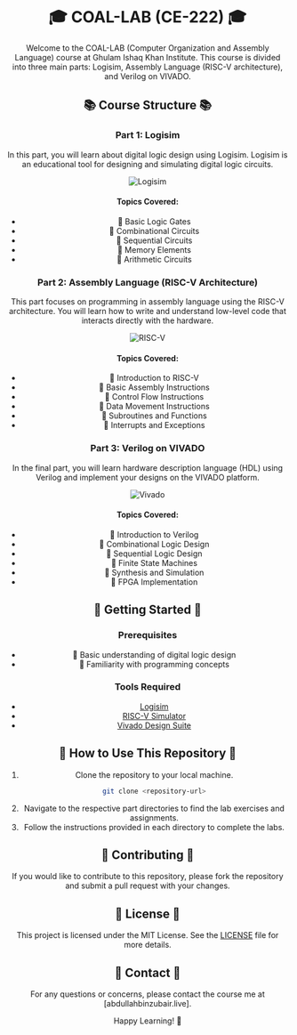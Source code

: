 <div align="center">

# 🎓 COAL-LAB (CE-222) 🎓

Welcome to the COAL-LAB (Computer Organization and Assembly Language) course at Ghulam Ishaq Khan Institute. This course is divided into three main parts: Logisim, Assembly Language (RISC-V architecture), and Verilog on VIVADO.

## 📚 Course Structure 📚

### Part 1: Logisim
In this part, you will learn about digital logic design using Logisim. Logisim is an educational tool for designing and simulating digital logic circuits.

![Logisim](https://png.pngtree.com/background/20250107/original/pngtree-3d-render-of-a-printed-circuit-board-picture-image_13279957.jpg)

#### Topics Covered:
- 🔹 Basic Logic Gates
- 🔹 Combinational Circuits
- 🔹 Sequential Circuits
- 🔹 Memory Elements
- 🔹 Arithmetic Circuits

### Part 2: Assembly Language (RISC-V Architecture)
This part focuses on programming in assembly language using the RISC-V architecture. You will learn how to write and understand low-level code that interacts directly with the hardware.

![RISC-V](https://png.pngtree.com/thumb_back/fh260/background/20230929/pngtree-3d-geometric-shapes-set-against-a-programming-code-background-image_13533729.png)

#### Topics Covered:
- 🔹 Introduction to RISC-V
- 🔹 Basic Assembly Instructions
- 🔹 Control Flow Instructions
- 🔹 Data Movement Instructions
- 🔹 Subroutines and Functions
- 🔹 Interrupts and Exceptions

### Part 3: Verilog on VIVADO
In the final part, you will learn hardware description language (HDL) using Verilog and implement your designs on the VIVADO platform.

![Vivado](https://kit-e.ru/wp-content/uploads/maxresdefault.jpg)

#### Topics Covered:
- 🔹 Introduction to Verilog
- 🔹 Combinational Logic Design
- 🔹 Sequential Logic Design
- 🔹 Finite State Machines
- 🔹 Synthesis and Simulation
- 🔹 FPGA Implementation

## 🚀 Getting Started 🚀

### Prerequisites
- 🔹 Basic understanding of digital logic design
- 🔹 Familiarity with programming concepts

### Tools Required
- [Logisim](http://www.cburch.com/logisim/)
- [RISC-V Simulator](https://www.cs.cornell.edu/courses/cs3410/2019sp/riscv/)
- [Vivado Design Suite](https://www.xilinx.com/products/design-tools/vivado.html)

## 📂 How to Use This Repository 📂

1. Clone the repository to your local machine.
    ```bash
    git clone <repository-url>
    ```
2. Navigate to the respective part directories to find the lab exercises and assignments.
3. Follow the instructions provided in each directory to complete the labs.

## 🤝 Contributing 🤝

If you would like to contribute to this repository, please fork the repository and submit a pull request with your changes.

## 📜 License 📜

This project is licensed under the MIT License. See the [LICENSE](LICENSE) file for more details.

## 📧 Contact 📧

For any questions or concerns, please contact the course me at [abdullahbinzubair.live].

Happy Learning! 🎉

</div>
